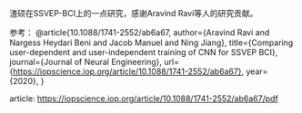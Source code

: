 渣硕在SSVEP-BCI上的一点研究，感谢Aravind Ravi等人的研究贡献。

参考：
@article{10.1088/1741-2552/ab6a67, author={Aravind Ravi and Nargess Heydari Beni and Jacob Manuel and Ning Jiang}, title={Comparing user-dependent and user-independent training of CNN for SSVEP BCI}, journal={Journal of Neural Engineering}, url={https://iopscience.iop.org/article/10.1088/1741-2552/ab6a67}, year={2020}, }

article: https://iopscience.iop.org/article/10.1088/1741-2552/ab6a67/pdf
